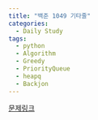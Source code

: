 ```yaml
---
title: "백준 1049 기타줄"
categories:
  - Daily Study
tags:
  - python
  - Algorithm
  - Greedy
  - PriorityQueue
  - heapq
  - Backjon
---
```



[문제링크](https://www.acmicpc.net/problem/1049)


<script src="https://gist.github.com/571400f2bb3e676fa34f4cb761bfa285.js"></script>